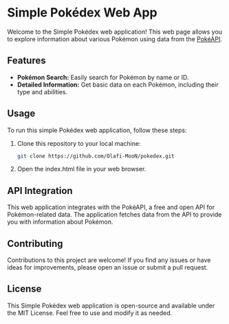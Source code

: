 # Simple Pokédex Web App

Welcome to the Simple Pokédex web application! This web page allows you to explore information about various Pokémon using data from the [PokéAPI](https://pokeapi.co/).

## Features

- **Pokémon Search:** Easily search for Pokémon by name or ID.
- **Detailed Information:** Get basic data on each Pokémon, including their type and abilities.

## Usage

To run this simple Pokédex web application, follow these steps:

1. Clone this repository to your local machine:

   ```bash
   git clone https://github.com/Olafi-MooN/pokedex.git
   ```

2. Open the index.html file in your web browser.

## API Integration
This web application integrates with the PokéAPI, a free and open API for Pokémon-related data. The application fetches data from the API to provide you with information about Pokémon.

## Contributing
Contributions to this project are welcome! If you find any issues or have ideas for improvements, please open an issue or submit a pull request.

## License
This Simple Pokédex web application is open-source and available under the MIT License. Feel free to use and modify it as needed.